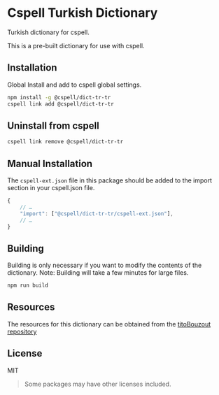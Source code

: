 # Cspell Turkish Dictionary

Turkish dictionary for cspell.

This is a pre-built dictionary for use with cspell.

## Installation

Global Install and add to cspell global settings.

```sh
npm install -g @cspell/dict-tr-tr
cspell link add @cspell/dict-tr-tr
```

## Uninstall from cspell

```sh
cspell link remove @cspell/dict-tr-tr
```

## Manual Installation

The `cspell-ext.json` file in this package should be added to the import section in your cspell.json file.

```javascript
{
    // …
    "import": ["@cspell/dict-tr-tr/cspell-ext.json"],
    // …
}
```

## Building

Building is only necessary if you want to modify the contents of the dictionary. Note: Building will take a few minutes for large files.

```sh
npm run build
```

## Resources

The resources for this dictionary can be obtained from the [titoBouzout repository](https://github.com/titoBouzout/Dictionaries)

## License

MIT

> Some packages may have other licenses included.
